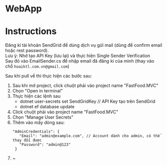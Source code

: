 # WebApp

# Instructions
Đăng kí tài khoản SendGrid để dùng dịch vụ gửi mail (dùng để confirm email hoặc rest password). <br>
Lưu ý: Nhớ tạo API Key (lưu lại) và thực hiện Single Sender Verification <br>
Sau đó vào EmailSender.cs để nhập email đã đăng kí của mình (thay vào chỗ `hoaiktl.com.vn@gmail.com`)

Sau khi pull về thì thực hiện các bước sau:
  1) Sau khi mở project, click chuột phải vào project name "FastFood.MVC"
  2) Chọn "Open in terminal"
  3) Thực hiện các lệnh sau
       - dotnet user-secrets set SendGridKey <API Key> // API Key tạo trên SendGrid
       - dotnet ef database update
  4) Click chuột phải vào project name "FastFood.MVC"
  5) Chọn "Manage User Secrets"
  6) Thêm vào mấy dòng sau:
     ```
     "AdminCredentials": { 
        "Email": "admin@example.com", // Account dành cho admin, có thể thay đổi được
        "Password": "admin@123"
      }
     ```
  7) ~
